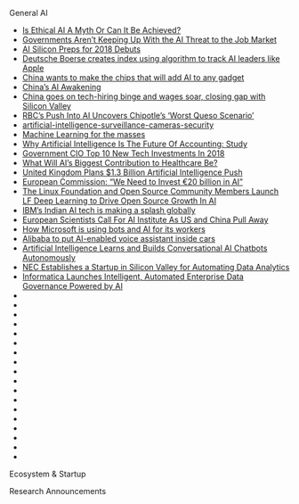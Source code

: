 


General AI

- [Is Ethical AI A Myth Or Can It Be Achieved?](https://analyticsindiamag.com/is-ethical-ai-a-myth-or-can-it-be-achieved/)
- [Governments Aren’t Keeping Up With the AI Threat to the Job Market](https://www.bloomberg.com/news/articles/2018-01-23/governments-told-in-davos-to-prepare-economies-for-rise-of-ai)
- [AI Silicon Preps for 2018 Debuts](https://www.eetimes.com/document.asp?doc_id=1332877&_mc=RSS_EET_EDT)
- [Deutsche Boerse creates index using algorithm to track AI leaders like Apple](https://www.reuters.com/article/us-deutsche-boerse-index-tech/deutsche-boerse-creates-index-using-algorithm-to-track-ai-leaders-like-apple-idUSKBN1FB1WF)
- [China wants to make the chips that will add AI to any gadget](https://www.technologyreview.com/s/609954/china-wants-to-make-the-chips-that-will-add-ai-to-any-gadget/)
- [China’s AI Awakening](https://www.technologyreview.com/s/609038/chinas-ai-awakening/)
- [China goes on tech-hiring binge and wages soar, closing gap with Silicon Valley](https://www.reuters.com/article/us-china-economy-tech-analysis/china-goes-on-tech-hiring-binge-and-wages-soar-closing-gap-with-silicon-valley-idUSKBN1FD37S)
- [RBC’s Push Into AI Uncovers Chipotle’s ‘Worst Queso Scenario’](https://www.bloomberg.com/news/articles/2018-01-22/rbc-s-push-into-ai-uncovers-chipotle-s-worst-queso-scenario)
- [artificial-intelligence-surveillance-cameras-security](https://www.theverge.com/2018/1/23/16907238/artificial-intelligence-surveillance-cameras-security)
- [Machine Learning for the masses](https://www.zdnet.com/article/machine-learning-for-the-masses/)
- [Why Artificial Intelligence Is The Future Of Accounting: Study](https://www.forbes.com/sites/jeanbaptiste/2018/01/22/why-artificial-intelligence-is-the-future-of-accounting-study/#41abaef337bc)
- [Government CIO Top 10 New Tech Investments In 2018](https://www.forbes.com/sites/louiscolumbus/2018/01/23/government-cio-top-10-new-tech-investments-in-2018/#1cab669e3abd)
- [What Will AI’s Biggest Contribution to Healthcare Be?](https://www.datanami.com/2018/04/23/what-will-ais-biggest-contribution-to-healthcare-be/)
- [United Kingdom Plans $1.3 Billion Artificial Intelligence Push](http://fortune.com/2018/04/25/uk-ai-artificial-intelligence-deal/)
- [European Commission: “We Need to Invest €20 billion in AI”](https://www.cbronline.com/news/eu-multi-billion-ai-investment)
- [The Linux Foundation and Open Source Community Members Launch LF Deep Learning to Drive Open Source Growth In AI](https://www.linuxfoundation.org/press-release/the-linux-foundation-and-open-source-community-members-launch-lf-deep-learning-to-drive-open-source-growth-in-ai/)
- [IBM’s Indian AI tech is making a splash globally](https://economictimes.indiatimes.com/tech/software/ibms-indian-ai-tech-is-making-a-splash-globally/articleshow/63825672.cms)
- [European Scientists Call For AI Institute As US and China Pull Away](https://www.forbes.com/sites/samshead/2018/04/24/european-scientists-call-for-ai-institute-as-us-and-china-pull-away/#1ffdd386610b)
- [How Microsoft is using bots and AI for its workers](https://www.ciodive.com/news/how-microsoft-is-using-bots-and-ai-for-its-workers/522036/)
- [Alibaba to put AI-enabled voice assistant inside cars](http://www.globaltimes.cn/content/1099292.shtml)
- [Artificial Intelligence Learns and Builds Conversational AI Chatbots Autonomously](http://www.prweb.com/releases/artificial_intelligence/aco_excels_cortana/prweb13546515.htm)
- [NEC Establishes a Startup in Silicon Valley for Automating Data Analytics](https://www.businesswire.com/news/home/20180425006938/en/NEC-Establishes-Startup-Silicon-Valley-Automating-Data)
- [Informatica Launches Intelligent, Automated Enterprise Data Governance Powered by AI](http://www.mobilitytechzone.com/news/2018/04/24/8741257.htm)
- []()
- []()
- []()
- []()
- []()
- []()
- []()
- []()
- []()
- []()
- []()
- []()
- []()
- []()
- []()
- []()
- []()
- []()



Ecosystem & Startup 




Research Announcements
